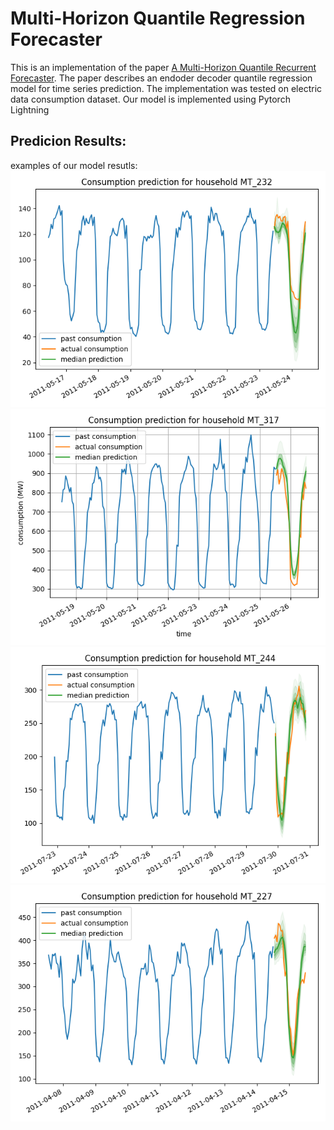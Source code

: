# Multi-Horizon Quantile Regression Forecaster
This is an implementation of the paper [A Multi-Horizon Quantile Recurrent Forecaster](https://arxiv.org/pdf/1711.11053.pdf). The paper describes an endoder decoder quantile regression model for time series prediction. The implementation was tested on electric data consumption dataset. Our model is implemented using Pytorch Lightning

## Predicion Results:
examples of our model resutls:
![ex1](images/ex1.png)
![ex4](images/ex4.png)
![ex2](images/ex2.png)
![ex3](images/ex3.png)
